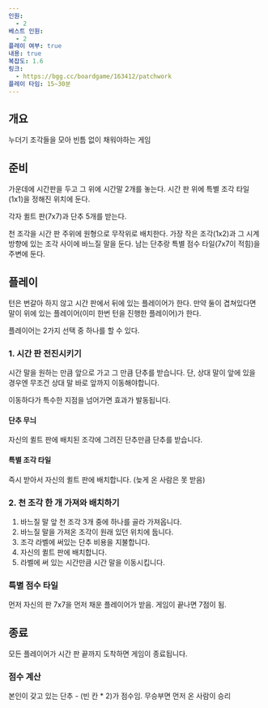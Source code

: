 ```yaml
---
인원:
  - 2
베스트 인원:
  - 2
플레이 여부: true
내용: true
복잡도: 1.6
링크:
  - https://bgg.cc/boardgame/163412/patchwork
플레이 타임: 15~30분
---
```

## 개요
누더기 조각들을 모아 빈틈 없이 채워야하는 게임
## 준비
가운데에 시간판을 두고 그 위에 시간말 2개를 놓는다.
시간 판 위에 특별 조각 타일(1x1)을 정해진 위치에 둔다.

각자 퀼트 판(7x7)과 단추 5개를 받는다.

천 조각을 시간 판 주위에 원형으로 무작위로 배치한다.
가장 작은 조각(1x2)과 그 시계 방향에 있는 조각 사이에 바느질 말을 둔다.
남는 단추랑 특별 점수 타일(7x7이 적힘)을 주변에 둔다.
## 플레이
턴은 번갈아 하지 않고 시간 판에서 뒤에 있는 플레이어가 한다.
만약 둘이 겹쳐있다면 말이 위에 있는 플레이어(이미 한번 턴을 진행한 플레이어)가 한다.

플레이어는 2가지 선택 중 하나를 할 수 있다.
### 1. 시간 판 전진시키기
시간 말을 원하는 만큼 앞으로 가고 그 만큼 단추를 받습니다.
단, 상대 말이 앞에 있을 경우엔 무조건 상대 말 바로 앞까지 이동해야합니다.

이동하다가 특수한 지점을 넘어가면 효과가 발동됩니다.
#### 단추 무늬
자신의 퀼트 판에 배치된 조각에 그려진 단추만큼 단추를 받습니다.
#### 특별 조각 타일
즉시 받아서 자신의 퀼트 판에 배치합니다.
(늦게 온 사람은 못 받음)
### 2. 천 조각 한 개 가져와 배치하기
1. 바느질 말 앞 천 조각 3개 중에 하나를 골라 가져옵니다.
2. 바느질 말을 가져온 조각이 원래 있던 위치에 둡니다.
3. 조각 라벨에 써있는 단추 비용을 지불합니다.
4. 자신의 퀼트 판에 배치합니다.
5. 라벨에 써 있는 시간만큼 시간 말을 이동시킵니다.

###  특별 점수 타일
먼저 자신의 판 7x7을 먼저 채운 플레이어가 받음. 게임이 끝나면 7점이 됨.

## 종료
모든 플레이어가 시간 판 끝까지 도착하면 게임이 종료됩니다.
### 점수 계산
본인이 갖고 있는 단추 - (빈 칸 * 2)가 점수임.
무승부면 먼저 온 사람이 승리